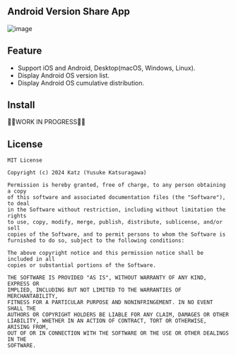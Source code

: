 ## Android Version Share App

![image](https://github.com/kaleidot725/vshare/assets/23740796/d7fc592d-8672-4aa4-aa99-3d6021e21495)

## Feature

- Support iOS and Android, Desktop(macOS, Windows, Linux).
- Display Android OS version list.
- Display Android OS cumulative distribution.

## Install

👷‍♂️WORK IN PROGRESS👷‍♂️

## License

```
MIT License

Copyright (c) 2024 Katz (Yusuke Katsuragawa)

Permission is hereby granted, free of charge, to any person obtaining a copy
of this software and associated documentation files (the "Software"), to deal
in the Software without restriction, including without limitation the rights
to use, copy, modify, merge, publish, distribute, sublicense, and/or sell
copies of the Software, and to permit persons to whom the Software is
furnished to do so, subject to the following conditions:

The above copyright notice and this permission notice shall be included in all
copies or substantial portions of the Software.

THE SOFTWARE IS PROVIDED "AS IS", WITHOUT WARRANTY OF ANY KIND, EXPRESS OR
IMPLIED, INCLUDING BUT NOT LIMITED TO THE WARRANTIES OF MERCHANTABILITY,
FITNESS FOR A PARTICULAR PURPOSE AND NONINFRINGEMENT. IN NO EVENT SHALL THE
AUTHORS OR COPYRIGHT HOLDERS BE LIABLE FOR ANY CLAIM, DAMAGES OR OTHER
LIABILITY, WHETHER IN AN ACTION OF CONTRACT, TORT OR OTHERWISE, ARISING FROM,
OUT OF OR IN CONNECTION WITH THE SOFTWARE OR THE USE OR OTHER DEALINGS IN THE
SOFTWARE.
```
